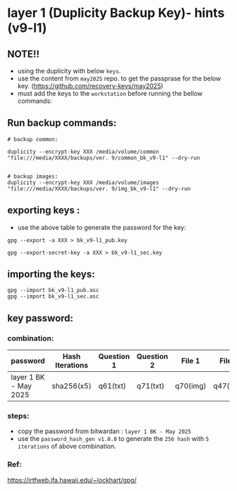 # layer 1 (Duplicity Backup Key)- hints (v9-l1)

##  NOTE!!
- using the duplicity with below `keys`. 
- use the content from `may2025` repo. to get the passprase for the below key. (https://github.com/recovery-keys/may2025)
- must add the keys to the `workstation` before running the bellow commands:


## Run backup commands:

```
# backup common:

duplicity --encrypt-key XXX /media/volume/common "file:///media/XXXX/backups/ver. 9/common_bk_v9-l1" --dry-run


# backup images:
duplicity --encrypt-key XXX /media/volume/images "file:///media/XXXX/backups/ver. 9/img_bk_v9-l1" --dry-run

```

## exporting keys : 
- use the above table to generate the password for the key:

```
gpg --export -a XXX > bk_v9-l1_pub.key

gpg --export-secret-key -a XXX > bk_v9-l1_sec.key

```

## importing the keys:
```
gpg --import bk_v9-l1_pub.asc
gpg --import bk_v9-l1_sec.asc
```

## key password:

### combination:
password | Hash Iterations | Question 1 | Question 2 | File 1 | File 2 |
--- | --- | --- | --- |--- |--- |
layer 1 BK - May 2025 | sha256(x5) | q61(txt)  | q71(txt) | q70(img) | q47(img) |


### steps: 
- copy the password from bitwardan : `layer 1 BK - May 2025`
- use the `password_hash_gen v1.0.0` to generate the `256 hash` with `5 iterations` of above combination.


### Ref:
https://irtfweb.ifa.hawaii.edu/~lockhart/gpg/